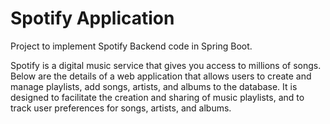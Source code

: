 # Spotify Application

Project to implement Spotify Backend code in Spring Boot.

Spotify is a digital music service that gives you access to millions of songs. Below are the details of a web application that allows users to create and manage playlists, add songs, artists, and albums to the database. It is designed to facilitate the creation and sharing of music playlists, and to track user preferences for songs, artists, and albums.
